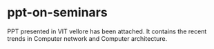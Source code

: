 # ppt-on-seminars
PPT presented in VIT vellore has been attached. It contains the recent trends in Computer network and Computer architecture.

